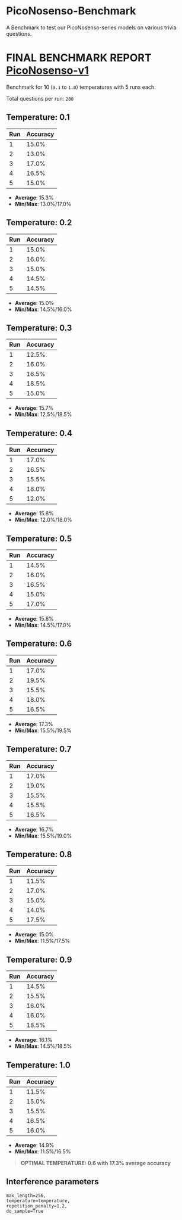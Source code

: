 # PicoNosenso-Benchmark
A Benchmark to test our PicoNosenso-series models on various trivia questions.


# FINAL BENCHMARK REPORT [PicoNosenso-v1](https://huggingface.co/Lominub44/PicoNosenso-v1)

Benchmark for 10 (`0.1` to `1.0`) temperatures with 5 runs each.

Total questions per run: `200`

## Temperature: 0.1
| Run | Accuracy |
|-----|----------|
| 1   | 15.0%    |
| 2   | 13.0%    |
| 3   | 17.0%    |
| 4   | 16.5%    |
| 5   | 15.0%    |

- **Average**: 15.3%
- **Min/Max**: 13.0%/17.0%

## Temperature: 0.2
| Run | Accuracy |
|-----|----------|
| 1   | 15.0%    |
| 2   | 16.0%    |
| 3   | 15.0%    |
| 4   | 14.5%    |
| 5   | 14.5%    |

- **Average**: 15.0%
- **Min/Max**: 14.5%/16.0%

## Temperature: 0.3
| Run | Accuracy |
|-----|----------|
| 1   | 12.5%    |
| 2   | 16.0%    |
| 3   | 16.5%    |
| 4   | 18.5%    |
| 5   | 15.0%    |

- **Average**: 15.7%
- **Min/Max**: 12.5%/18.5%

## Temperature: 0.4
| Run | Accuracy |
|-----|----------|
| 1   | 17.0%    |
| 2   | 16.5%    |
| 3   | 15.5%    |
| 4   | 18.0%    |
| 5   | 12.0%    |

- **Average**: 15.8%
- **Min/Max**: 12.0%/18.0%

## Temperature: 0.5
| Run | Accuracy |
|-----|----------|
| 1   | 14.5%    |
| 2   | 16.0%    |
| 3   | 16.5%    |
| 4   | 15.0%    |
| 5   | 17.0%    |

- **Average**: 15.8%
- **Min/Max**: 14.5%/17.0%

## Temperature: 0.6
| Run | Accuracy |
|-----|----------|
| 1   | 17.0%    |
| 2   | 19.5%    |
| 3   | 15.5%    |
| 4   | 18.0%    |
| 5   | 16.5%    |

- **Average**: 17.3%
- **Min/Max**: 15.5%/19.5%

## Temperature: 0.7
| Run | Accuracy |
|-----|----------|
| 1   | 17.0%    |
| 2   | 19.0%    |
| 3   | 15.5%    |
| 4   | 15.5%    |
| 5   | 16.5%    |

- **Average**: 16.7%
- **Min/Max**: 15.5%/19.0%

## Temperature: 0.8
| Run | Accuracy |
|-----|----------|
| 1   | 11.5%    |
| 2   | 17.0%    |
| 3   | 15.0%    |
| 4   | 14.0%    |
| 5   | 17.5%    |

- **Average**: 15.0%
- **Min/Max**: 11.5%/17.5%

## Temperature: 0.9
| Run | Accuracy |
|-----|----------|
| 1   | 14.5%    |
| 2   | 15.5%    |
| 3   | 16.0%    |
| 4   | 16.0%    |
| 5   | 18.5%    |

- **Average**: 16.1%
- **Min/Max**: 14.5%/18.5%

## Temperature: 1.0
| Run | Accuracy |
|-----|----------|
| 1   | 11.5%    |
| 2   | 15.0%    |
| 3   | 15.5%    |
| 4   | 16.5%    |
| 5   | 16.0%    |

- **Average**: 14.9%
- **Min/Max**: 11.5%/16.5%

> **OPTIMAL TEMPERATURE: 0.6 with 17.3% average accuracy**

## Interference parameters
```
max_length=256,
temperature=temperature,
repetition_penalty=1.2,
do_sample=True
```
